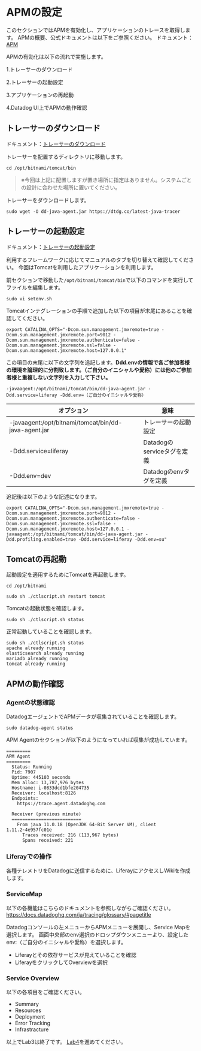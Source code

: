 # APMの設定

このセクションではAPMを有効化し、アプリケーションのトレースを取得します。
APMの概要、公式ドキュメントは以下をご参照ください。
ドキュメント：[APM](https://docs.datadoghq.com/ja/tracing/#pagetitle)

APMの有効化は以下の流れで実施します。

1.トレーサーのダウンロード

2.トレーサーの起動設定

3.アプリケーションの再起動

4.Datadog UI上でAPMの動作確認

## トレーサーのダウンロード

ドキュメント：[トレーサーのダウンロード](https://docs.datadoghq.com/ja/tracing/trace_collection/dd_libraries/java/?tab=%E3%81%9D%E3%81%AE%E4%BB%96%E3%81%AE%E7%92%B0%E5%A2%83#%E3%82%A2%E3%83%97%E3%83%AA%E3%82%B1%E3%83%BC%E3%82%B7%E3%83%A7%E3%83%B3%E3%81%AE%E3%82%A4%E3%83%B3%E3%82%B9%E3%83%84%E3%83%AB%E3%83%A1%E3%83%B3%E3%83%86%E3%83%BC%E3%82%B7%E3%83%A7%E3%83%B3)

トレーサーを配置するディレクトリに移動します。
```
cd /opt/bitnami/tomcat/bin
```
> ※今回は上記に配置しますが置き場所に指定はありません。システムごとの設計に合わせた場所に置いてください。

トレーサーをダウンロードします。
```
sudo wget -O dd-java-agent.jar https://dtdg.co/latest-java-tracer
```

## トレーサーの起動設定
ドキュメント：[トレーサーの起動設定](https://docs.datadoghq.com/ja/tracing/trace_collection/dd_libraries/java/?tab=%E3%81%9D%E3%81%AE%E4%BB%96%E3%81%AE%E7%92%B0%E5%A2%83#java-%E3%83%88%E3%83%AC%E3%83%BC%E3%82%B5%E3%83%BC%E3%82%92-jvm-%E3%81%AB%E8%BF%BD%E5%8A%A0%E3%81%99%E3%82%8B)

利用するフレームワークに応じてマニュアルのタブを切り替えて確認してください。
今回はTomcatを利用したアプリケーションを利用します。

前セクションで移動した`/opt/bitnami/tomcat/bin`で以下のコマンドを実行してファイルを編集します。
```
sudo vi setenv.sh
```
Tomcatインテグレーションの手順で追加した以下の項目が末尾にあることを確認してください。
```
export CATALINA_OPTS="-Dcom.sun.management.jmxremote=true -Dcom.sun.management.jmxremote.port=9012 -Dcom.sun.management.jmxremote.authenticate=false -Dcom.sun.management.jmxremote.ssl=false -Dcom.sun.management.jmxremote.host=127.0.0.1"
```
この項目の末尾に以下の文字列を追記します。**Ddd.envの情報で各ご参加者様の環境を論理的に分割致します。（ご自分のイニシャルや愛称）には他のご参加者様と重複しない文字列を入力して下さい。**
```
-javaagent:/opt/bitnami/tomcat/bin/dd-java-agent.jar -Ddd.service=liferay -Ddd.env=（ご自分のイニシャルや愛称）
```

| オプション | 意味 |
| ----|----|
| -javaagent:/opt/bitnami/tomcat/bin/dd-java-agent.jar| トレーサーの起動設定 |
| -Ddd.service=liferay | Datadogのserviceタグを定義 |
| -Ddd.env=dev | Datadogのenvタグを定義 |

追記後は以下のような記述になります。
```
export CATALINA_OPTS="-Dcom.sun.management.jmxremote=true -Dcom.sun.management.jmxremote.port=9012 -Dcom.sun.management.jmxremote.authenticate=false -Dcom.sun.management.jmxremote.ssl=false -Dcom.sun.management.jmxremote.host=127.0.0.1 -javaagent:/opt/bitnami/tomcat/bin/dd-java-agent.jar -Ddd.profiling.enabled=true -Ddd.service=liferay -Ddd.env=su"
```

## Tomcatの再起動
起動設定を適用するためにTomcatを再起動します。
```
cd /opt/bitnami
```
```
sudo sh ./ctlscript.sh restart tomcat
```
Tomcatの起動状態を確認します。
```
sudo sh ./ctlscript.sh status
```
正常起動していることを確認します。
```
sudo sh ./ctlscript.sh status
apache already running
elasticsearch already running
mariadb already running
tomcat already running
```
## APMの動作確認

### Agentの状態確認
DatadogエージェントでAPMデータが収集されていることを確認します。
```
sudo datadog-agent status
```
APM Agentのセクションが以下のようになっていれば収集が成功しています。
```
=========
APM Agent
=========
  Status: Running
  Pid: 7907
  Uptime: 445103 seconds
  Mem alloc: 13,787,976 bytes
  Hostname: i-0833dcd1bfe204735
  Receiver: localhost:8126
  Endpoints:
    https://trace.agent.datadoghq.com

  Receiver (previous minute)
  ==========================
    From java 11.0.18 (OpenJDK 64-Bit Server VM), client 1.11.2~4e957fc01e
      Traces received: 216 (113,967 bytes)
      Spans received: 221
```
### Liferayでの操作
各種テレメトリをDatadogに送信するために、LiferayにアクセスしWikiを作成します。

### ServiceMap
以下の各機能はこちらのドキュメントを参照しながらご確認ください。
https://docs.datadoghq.com/ja/tracing/glossary/#pagetitle

Datadogコンソールの左メニューからAPMメニューを展開し、Service Mapを選択します。
画面中央部のenv選択のドロップダウンメニューより、設定したenv:（ご自分のイニシャルや愛称）を選択します。



- Liferayとその依存サービスが見えていることを確認
- LiferayをクリックしてOverviewを選択

### Service Overview
以下の各項目をご確認ください。
- Summary
- Resources
- Deployment
- Error Tracking
- Infrastracture

以上でLab3は終了です。
[Lab4](../Lab4)を進めてください。
